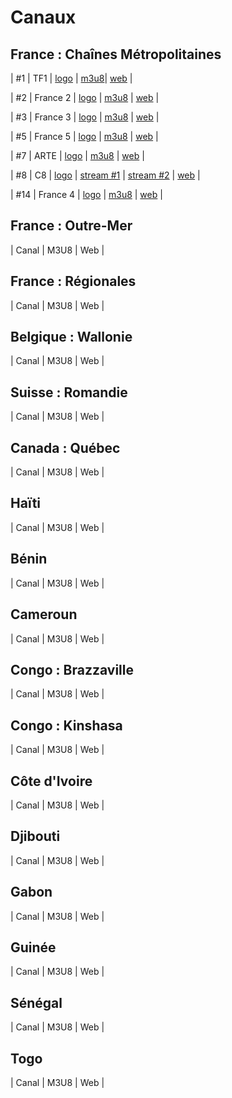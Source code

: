 # Canaux

## France : Chaînes Métropolitaines

| #1 | TF1 | [logo](https://focus.telerama.fr/0000/00/01/clear-192.png) | [m3u8](https://github.com/Paradise-91/ParaTV/raw/main/streams/tf1plus/tf1.m3u8)| [web](https://www.tf1.fr/tf1/direct) |

| #2 | France 2 | [logo](https://focus.telerama.fr/0000/00/01/clear-4.png) | [m3u8](https://github.com/Sibprod/streams/raw/refs/heads/main/ressources/ftv/py/France2.m3u8) | [web](https://www.france.tv/france-2/direct.html) |

| #3 | France 3 | [logo](https://focus.telerama.fr/0000/00/01/clear-80.png) | [m3u8](https://github.com/Sibprod/streams/raw/refs/heads/main/ressources/ftv/py/France3.m3u8) | [web](https://www.france.tv/france-3/direct.html) |

| #5 | France 5 | [logo](https://focus.telerama.fr/0000/00/01/clear-47.png) | [m3u8](https://github.com/Sibprod/streams/raw/refs/heads/main/ressources/ftv/py/France5.m3u8) | [web](https://www.france.tv/france-5/direct.html) |

| #7 | ARTE | [logo](https://focus.telerama.fr/0000/00/01/clear-111.png) | [m3u8](https://artesimulcast.akamaized.net/hls/live/2031003/artelive_fr/master.m3u8) | [web](https://www.arte.tv/fr/direct/) |

| #8 | C8 | [logo](https://focus.telerama.fr/0000/00/01/clear-446.png) | [stream #1](https://www.dailymotion.com/video/x5gv5rr&autoplay=1) | [stream #2](https://www.canalplus.com/live/?channel=450) | [web](https://www.canalplus.com/chaines/c8) |

| #14 | France 4 | [logo](https://focus.telerama.fr/0000/00/01/clear-78.png) | [m3u8](https://github.com/Sibprod/streams/raw/refs/heads/main/ressources/ftv/py/France4.m3u8) | [web](https://www.france.tv/france-4/direct.html) |


## France : Outre-Mer

| Canal | M3U8 | Web |



## France : Régionales

| Canal | M3U8 | Web |



## Belgique : Wallonie

| Canal | M3U8 | Web |


## Suisse : Romandie

| Canal | M3U8 | Web |

## Canada : Québec

| Canal | M3U8 | Web |


## Haïti

| Canal | M3U8 | Web |


## Bénin

| Canal | M3U8 | Web |


## Cameroun

| Canal | M3U8 | Web |


## Congo : Brazzaville

| Canal | M3U8 | Web |


## Congo : Kinshasa

| Canal | M3U8 | Web |


## Côte d'Ivoire

| Canal | M3U8 | Web |


## Djibouti

| Canal | M3U8 | Web |


## Gabon

| Canal | M3U8 | Web |



## Guinée

| Canal | M3U8 | Web |


## Sénégal

| Canal | M3U8 | Web |


## Togo

| Canal | M3U8 | Web |
